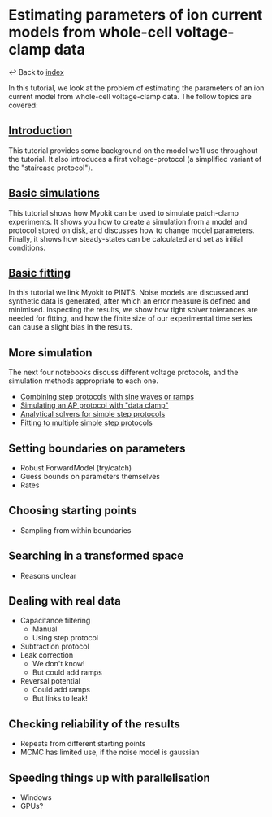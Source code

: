 # Estimating parameters of ion current models from whole-cell voltage-clamp data
↩ Back to [index](../README.md)

In this tutorial, we look at the problem of estimating the parameters of an ion current model from whole-cell voltage-clamp data.
The follow topics are covered:

## [Introduction](introduction.ipynb)

This tutorial provides some background on the model we'll use throughout the tutorial.
It also introduces a first voltage-protocol (a simplified variant of the "staircase protocol").

## [Basic simulations](basic-simulations.ipynb)

This tutorial shows how Myokit can be used to simulate patch-clamp experiments.
It shows you how to create a simulation from a model and protocol stored on disk, and discusses how to change model parameters.
Finally, it shows how steady-states can be calculated and set as initial conditions.

## [Basic fitting](basic-fitting.ipynb)

In this tutorial we link Myokit to PINTS.
Noise models are discussed and synthetic data is generated, after which an error measure is defined and minimised.
Inspecting the results, we show how tight solver tolerances are needed for fitting, and how the finite size of our experimental time series can cause a slight bias in the results.

## More simulation

The next four notebooks discuss different voltage protocols, and the simulation methods appropriate to each one.

- [Combining step protocols with sine waves or ramps](more-simulation-1-steps-and-ramps.ipynb)
- [Simulating an AP protocol with "data clamp"](more-simulation-2-data-clamp.ipynb)
- [Analytical solvers for simple step protocols](more-simulation-3-analytic-solvers.ipynb)
- [Fitting to multiple simple step protocols](more-simulation-4-multiple-protocols.ipynb)

## Setting boundaries on parameters
- Robust ForwardModel (try/catch)
- Guess bounds on parameters themselves
- Rates
    
## Choosing starting points
- Sampling from within boundaries

## Searching in a transformed space
- Reasons unclear
  
## Dealing with real data
- Capacitance filtering
    - Manual
    - Using step protocol
- Subtraction protocol
- Leak correction
    - We don't know!
    - But could add ramps
- Reversal potential
    - Could add ramps
    - But links to leak!

## Checking reliability of the results
- Repeats from different starting points
- MCMC has limited use, if the noise model is gaussian

## Speeding things up with parallelisation
- Windows
- GPUs?

